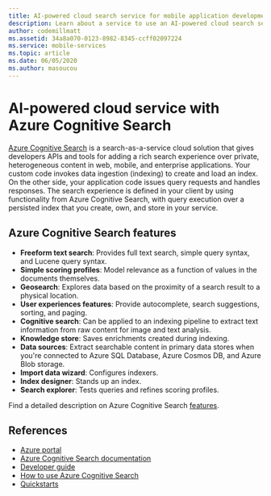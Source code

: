 ```yaml
---
title: AI-powered cloud search service for mobile application development using Azure Cognitive Search
description: Learn about a service to use an AI-powered cloud search service for mobile application development.
author: codemillmatt
ms.assetid: 34a8a070-0123-8982-8345-ccff02097224
ms.service: mobile-services
ms.topic: article
ms.date: 06/05/2020
ms.author: masoucou
---
```


# AI-powered cloud service with Azure Cognitive Search
[Azure Cognitive Search](https://azure.microsoft.com/services/search/) is a search-as-a-service cloud solution that gives developers APIs and tools for adding a rich search experience over private, heterogeneous content in web, mobile, and enterprise applications. Your custom code invokes data ingestion (indexing) to create and load an index. On the other side, your application code issues query requests and handles responses. The search experience is defined in your client by using functionality from Azure Cognitive Search, with query execution over a persisted index that you create, own, and store in your service.

## Azure Cognitive Search features
- **Freeform text search**: Provides full text search, simple query syntax, and Lucene query syntax.
- **Simple scoring profiles**: Model relevance as a function of values in the documents themselves.
- **Geosearch**: Explores data based on the proximity of a search result to a physical location.
- **User experiences features**: Provide autocomplete, search suggestions, sorting, and paging.
- **Cognitive search**: Can be applied to an indexing pipeline to extract text information from raw content for image and text analysis.
- **Knowledge store**: Saves enrichments created during indexing.
- **Data sources**: Extract searchable content in primary data stores when you're connected to Azure SQL Database, Azure Cosmos DB, and Azure Blob storage.
- **Import data wizard**: Configures indexers. 
- **Index designer**: Stands up an index. 
- **Search explorer**: Tests queries and refines scoring profiles.

Find a detailed description on Azure Cognitive Search [features](/azure/search/search-what-is-azure-search#feature-descriptions).

## References
- [Azure portal](https://portal.azure.com) 
- [Azure Cognitive Search documentation](/azure/search/)
- [Developer guide](https://azure.microsoft.com/resources/iot-developers-guide/)
- [How to use Azure Cognitive Search](/azure/search/search-what-is-azure-search#how-to-use-azure-cognitive-search)
- [Quickstarts](/azure/search/search-create-service-portal)

 